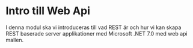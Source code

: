 # Intro till Web Api
I denna modul ska vi introduceras till vad REST är och hur vi kan skapa REST baserade server applikationer med Microsoft .NET 7.0 med web api mallen.